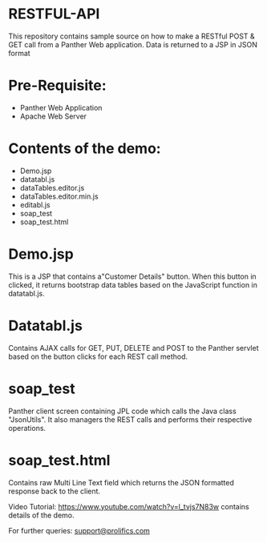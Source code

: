 # RESTFUL-API
This repository contains sample source  on how to make a RESTful POST & GET call from a Panther Web application. Data is returned to a JSP in JSON format

# Pre-Requisite:
  * Panther Web Application
  * Apache Web Server

# Contents of the demo:
  * Demo.jsp
  * datatabl.js
  * dataTables.editor.js
  * dataTables.editor.min.js
  * editabl.js
  * soap_test
  * soap_test.html
  
# Demo.jsp
This is a JSP that contains a"Customer Details" button. When this button in clicked, it returns bootstrap data tables based on the JavaScript function in datatabl.js.  

# Datatabl.js
Contains AJAX calls for GET, PUT, DELETE and POST to the Panther servlet based on the button clicks for each REST call method.

# soap_test
Panther client screen containing JPL code which calls the Java class  "JsonUtils". It also managers the REST calls and performs their respective operations.

# soap_test.html
Contains raw Multi Line Text field which returns the JSON formatted response  back to the client.

Video Tutorial: https://www.youtube.com/watch?v=l_tvjs7N83w  contains details of the demo.

For further queries: support@prolifics.com
